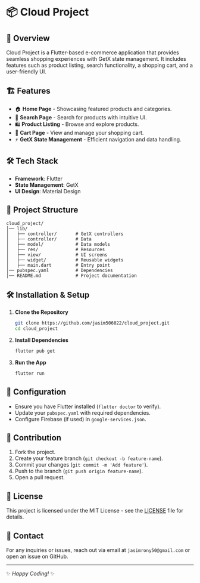 # 📦 Cloud Project

## 🚀 Overview
Cloud Project is a Flutter-based e-commerce application that provides seamless shopping experiences with GetX state management. It includes features such as product listing, search functionality, a shopping cart, and a user-friendly UI.

## 🏗️ Features
- 🏠 **Home Page** - Showcasing featured products and categories.
- 🔎 **Search Page** - Search for products with intuitive UI.
- 🛍️ **Product Listing** - Browse and explore products.
- 🛒 **Cart Page** - View and manage your shopping cart.
- ⚡ **GetX State Management** - Efficient navigation and data handling.



## 🛠️ Tech Stack
- **Framework**: Flutter
- **State Management**: GetX
- **UI Design**: Material Design


## 📂 Project Structure
```
cloud_project/
│── lib/
│   ├── controller/       # GetX controllers
│   ├── controller/       # Data
│   ├── model/            # Data models
│   ├── res/              # Resources 
│   ├── view/             # UI screens
│   ├── widget/           # Reusable widgets
│   ├── main.dart         # Entry point
│── pubspec.yaml          # Dependencies
│── README.md             # Project documentation
```

## 🛠️ Installation & Setup
1. **Clone the Repository**
   ```bash
   git clone https://github.com/jasim506022/cloud_project.git
   cd cloud_project
   ```
2. **Install Dependencies**
   ```bash
   flutter pub get
   ```
3. **Run the App**
   ```bash
   flutter run
   ```

## 🔧 Configuration
- Ensure you have Flutter installed (`flutter doctor` to verify).
- Update your `pubspec.yaml` with required dependencies.
- Configure Firebase (if used) in `google-services.json`.

## 🤝 Contribution
1. Fork the project.
2. Create your feature branch (`git checkout -b feature-name`).
3. Commit your changes (`git commit -m 'Add feature'`).
4. Push to the branch (`git push origin feature-name`).
5. Open a pull request.

## 📜 License
This project is licensed under the MIT License - see the [LICENSE](LICENSE) file for details.

## 📧 Contact
For any inquiries or issues, reach out via email at `jasimrony50@gmail.com` or open an issue on GitHub.

---
✨ _Happy Coding!_ ✨

